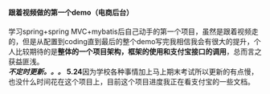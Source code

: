 #### 跟着视频做的第一个demo（电商后台）

学习spring+spring MVC+mybatis后自己动手的第一个项目，虽然是跟着视频走的，但是从配置到coding直到最后的整个demo写完我相信我会有很大的提升，个人比较期待的是**整体的一个项目架构，框架的使用和支付宝接口的调用**，总而言之获益匪浅。<br>
***不定时更新。。。***
**5.24**因为学校各种事情加上马上期末考试所以更新的有点慢，也没什么时间花在这个项目上，目前这个项目进度我正在看支付宝的一些文档。
